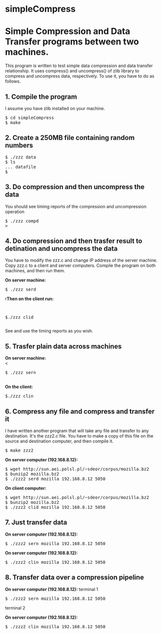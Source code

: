 # simpleCompress
<h1>Simple Compression and Data Transfer programs between two machines.</h1>
<p><p>
This program is written to test simple data compression and data transfer relationship. 
It uses compress() and uncompress() of zlib library to compress and uncompress data, respectively. 
To use it, you have to do as follows.
<p><p>
<h2>1. Compile the program</h2>
I assume you have zlib installed on your machine. 
<pre>
$ cd simpleCompress
$ make
</pre>
<p><p>
<h2>2. Create a 250MB file containing random numbers</h2>
<p><p>
<pre>
$ ./zzz data
$ ls 
... datafile
$
</pre>
<p><p>
<h2>3. Do compression and then uncompress the data</h2>
<p><p>
You should see timing reports of the compression and uncompression operation
<pre>
$ ./zzz compd
></pre>
<p><p>
<h2>4. Do compression and then trasfer result to detination and uncompress the data</h2>
<p><p>You have to modify the zzz.c and change IP address of the server machine. Copy zzz.c to 
a client and server computers. Compile the program on both machines, and then run them. 
<p><p>
<b>On server machine:</b><br>
<pre>
$ ./zzz serd
</pre>
r<b>Then on the client run:</b>
<pre>

$./zzz clid
</pre>
See and use the timing reports as you wish. 
<p><p>
<h2>5. Trasfer plain data across machines</h2>
<p><p>
<b>On server machine:</b><br>
<<pre>
$ ./zzz sern

</pre>
<b>On the client:</b>
<pre>
$./zzz clin
</pre>
<p><p>
<h2>6. Compress any file and compress and transfer it</h2>
<p><p>
I have written another program that will take any file and transfer to any destination. It's the zzz2.c file. 
You have to make a copy of this file on the source and destination computer, and then compile it. 
<pre>
$ make zzz2
</pre>
<b>On server computer (192.168.8.12):</b>
<pre>
$ wget http://sun.aei.polsl.pl/~sdeor/corpus/mozilla.bz2
$ bunzip2 mozilla.bz2
$ ./zzz2 serd mozilla 192.168.8.12 5050
</pre>
<b>On client computer:</b>
<pre>
$ wget http://sun.aei.polsl.pl/~sdeor/corpus/mozilla.bz2
$ bunzip2 mozilla.bz2
$ ./zzz2 clid mozilla 192.168.8.12 5050
</pre>
<p><p>
<h2>7. Just transfer data</h2>
<p><p>
<b>On server computer (192.168.8.12):</b>
<pre>
$ ./zzz2 sern mozilla 192.168.8.12 5050
</pre>
<b>On server computer (192.168.8.12):</b>
<pre>
$ ./zzz2 clin mozilla 192.168.8.12 5050
</pre>
<h2>8. Transfer data over a compression pipeline</h2>
<p><p>
<b>On server computer (192.168.8.12):</b>
terminal 1<br>
<pre>
$ ./zzz2 sern mozilla 192.168.8.12 5050
</pre>
terminal 2<br>

<b>On server computer (192.168.8.12):</b>
<pre>
$ ./zzz2 clin mozilla 192.168.8.12 5050
</pre>
